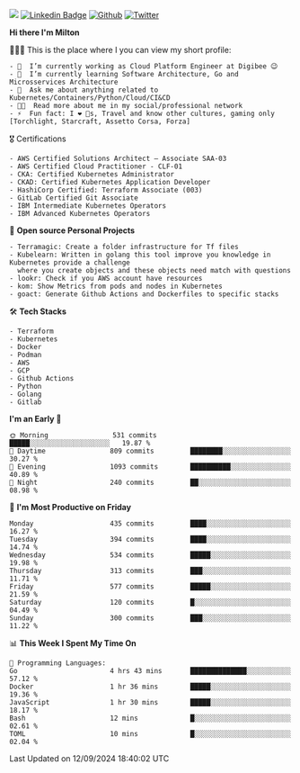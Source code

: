 ![](https://komarev.com/ghpvc/?username=miltlima&color=blueviolet) [![Linkedin Badge](https://img.shields.io/badge/-LinkedIn-blue?style=flat-square&logo=Linkedin&logoColor=white&link=https://www.linkedin.com/in/miltonlimaj/)](https://www.linkedin.com/in/miltonlimaj/) [![Github](https://img.shields.io/github/followers/miltlima?style=social)](https://github.com/miltlima?tab=followers) [![Twitter](https://img.shields.io/twitter/follow/milt_lima?style=social)](https://twitter.com/milt_lima)
 


     
**Hi there I'm Milton**

👨🏽‍💻 This is the place where I you can view my short profile:
```text
- 🔭  I’m currently working as Cloud Platform Engineer at Digibee 😉
- 🌱  I’m currently learning Software Architecture, Go and Microsservices Architecture
- 💬  Ask me about anything related to Kubernetes/Containers/Python/Cloud/CI&CD
- 👨‍💻  Read more about me in my social/professional network
- ⚡  Fun fact: I ❤️ 🐶s, Travel and know other cultures, gaming only [Torchlight, Starcraft, Assetto Corsa, Forza]
```
🎖 Certifications
```text
- AWS Certified Solutions Architect – Associate SAA-03
- AWS Certified Cloud Practitioner - CLF-01
- CKA: Certified Kubernetes Administrator
- CKAD: Certified Kubernetes Application Developer
- HashiCorp Certified: Terraform Associate (003)
- GitLab Certified Git Associate
- IBM Intermediate Kubernetes Operators
- IBM Advanced Kubernetes Operators
```
📐 **Open source Personal Projects**

```text
- Terramagic: Create a folder infrastructure for Tf files
- Kubelearn: Written in golang this tool improve you knowledge in Kubernetes provide a challenge
  where you create objects and these objects need match with questions
- lookr: Check if you AWS account have resources
- kom: Show Metrics from pods and nodes in Kubernetes
- goact: Generate Github Actions and Dockerfiles to specific stacks
```
🛠 **Tech Stacks**

```text
- Terraform
- Kubernetes
- Docker
- Podman
- AWS
- GCP
- Github Actions
- Python
- Golang
- Gitlab
```         

<!--START_SECTION:waka-->
**I'm an Early 🐤** 

```text
🌞 Morning                531 commits         █████░░░░░░░░░░░░░░░░░░░░   19.87 % 
🌆 Daytime                809 commits         ████████░░░░░░░░░░░░░░░░░   30.27 % 
🌃 Evening                1093 commits        ██████████░░░░░░░░░░░░░░░   40.89 % 
🌙 Night                  240 commits         ██░░░░░░░░░░░░░░░░░░░░░░░   08.98 % 
```
📅 **I'm Most Productive on Friday** 

```text
Monday                   435 commits         ████░░░░░░░░░░░░░░░░░░░░░   16.27 % 
Tuesday                  394 commits         ████░░░░░░░░░░░░░░░░░░░░░   14.74 % 
Wednesday                534 commits         █████░░░░░░░░░░░░░░░░░░░░   19.98 % 
Thursday                 313 commits         ███░░░░░░░░░░░░░░░░░░░░░░   11.71 % 
Friday                   577 commits         █████░░░░░░░░░░░░░░░░░░░░   21.59 % 
Saturday                 120 commits         █░░░░░░░░░░░░░░░░░░░░░░░░   04.49 % 
Sunday                   300 commits         ███░░░░░░░░░░░░░░░░░░░░░░   11.22 % 
```


📊 **This Week I Spent My Time On** 

```text
💬 Programming Languages: 
Go                       4 hrs 43 mins       ██████████████░░░░░░░░░░░   57.12 % 
Docker                   1 hr 36 mins        █████░░░░░░░░░░░░░░░░░░░░   19.36 % 
JavaScript               1 hr 30 mins        █████░░░░░░░░░░░░░░░░░░░░   18.17 % 
Bash                     12 mins             █░░░░░░░░░░░░░░░░░░░░░░░░   02.61 % 
TOML                     10 mins             █░░░░░░░░░░░░░░░░░░░░░░░░   02.04 % 
```


 Last Updated on 12/09/2024 18:40:02 UTC
<!--END_SECTION:waka-->

